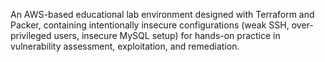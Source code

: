 An AWS-based educational lab environment designed with Terraform and Packer, containing intentionally insecure configurations (weak SSH, over-privileged users, insecure MySQL setup) for hands-on practice in vulnerability assessment, exploitation, and remediation.
